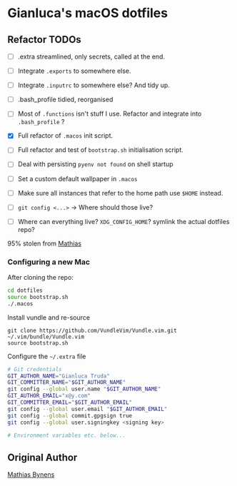 # Gianluca's macOS dotfiles

## Refactor TODOs
- [ ] .extra streamlined, only secrets, called at the end.
- [ ] Integrate `.exports` to somewhere else.
- [ ] Integrate `.inputrc` to somewhere else? And tidy up.
- [ ] .bash_profile tidied, reorganised
- [ ] Most of `.functions` isn't stuff I use. Refactor and integrate into `.bash_profile` ?
- [x] Full refactor of `.macos` init script.
- [ ] Full refactor and test of `bootstrap.sh` initialisation script.
- [ ] Deal with persisting `pyenv not found` on shell startup
- [ ] Set a custom default wallpaper in `.macos`
- [ ] Make sure all instances that refer to the home path use `$HOME` instead.
- [ ] `git config <...>` -> Where should those live?
- [ ] Where can everything live? `XDG_CONFIG_HOME`? symlink the actual dotfiles repo?


95% stolen from <a href="https://github.com/mathiasbynens/dotfiles">Mathias</a>

### Configuring a new Mac

After cloning the repo:

```bash
cd dotfiles
source bootstrap.sh
./.macos
```
Install vundle and re-source
```
git clone https://github.com/VundleVim/Vundle.vim.git ~/.vim/bundle/Vundle.vim
source bootstrap.sh
```

Configure the `~/.extra` file

```bash
# Git credentials
GIT_AUTHOR_NAME="Gianluca Truda"
GIT_COMMITTER_NAME="$GIT_AUTHOR_NAME"
git config --global user.name "$GIT_AUTHOR_NAME"
GIT_AUTHOR_EMAIL="x@y.com"
GIT_COMMITTER_EMAIL="$GIT_AUTHOR_EMAIL"
git config --global user.email "$GIT_AUTHOR_EMAIL"
git config --global commit.gpgsign true
git config --global user.signingkey <signing key>

# Environment variables etc. below...

```


## Original Author

[Mathias Bynens](https://mathiasbynens.be/)
